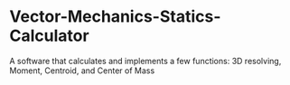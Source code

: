 # Vector-Mechanics-Statics-Calculator
A software that calculates and implements a few functions: 3D resolving, Moment, Centroid, and Center of Mass

